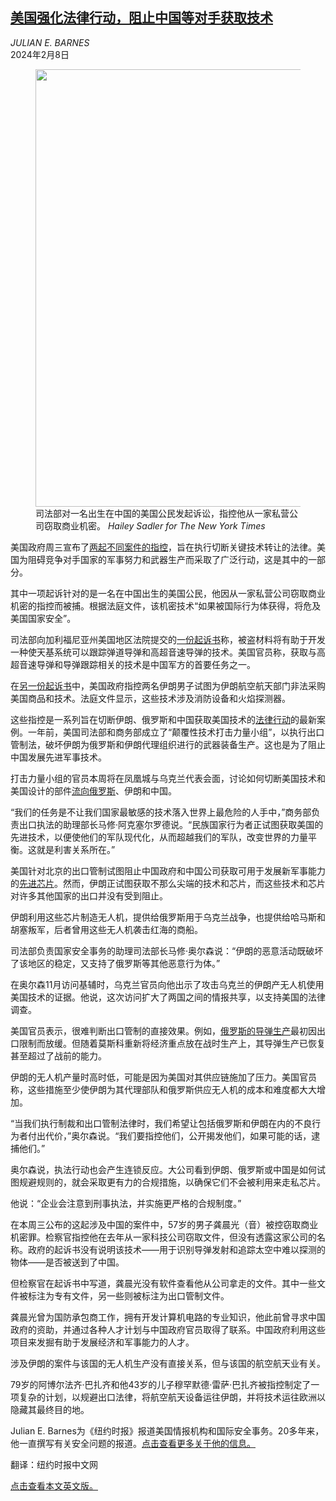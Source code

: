<!--1708312023000-->
[美国强化法律行动，阻止中国等对手获取技术](https://cn.nytimes.com/usa/20240208/china-iran-arrests-export-controls/)
------

<address>JULIAN E. BARNES</address><time pudate="2024-02-08 12:04:08" datetime="2024-02-08 12:04:08">2024年2月8日</time><figure><img src="https://images.weserv.nl/?url=static01.nyt.com/images/2024/02/07/multimedia/07dc-Iran-export-mtcb/07dc-Iran-export-mtcb-master1050.jpg" width="1050" height="700"><figcaption>司法部对一名出生在中国的美国公民发起诉讼，指控他从一家私营公司窃取商业机密。 <cite>Hailey Sadler for The New York Times</cite></figcaption></figure><section><p>美国政府周三宣布了<a rel="noopener noreferrer" target="_blank" href="https://www.justice.gov/opa/pr/justice-department-announces-charges-and-arrest-two-separate-illicit-technology-transfer">两起不同案件的指控</a>，旨在执行切断关键技术转让的法律。美国为阻碍竞争对手国家的军事努力和武器生产而采取了广泛行动，这是其中的一部分。</p><p>其中一项起诉针对的是一名在中国出生的美国公民，他因从一家私营公司窃取商业机密的指控而被捕。根据法庭文件，该机密技术“如果被国际行为体获得，将危及美国国家安全”。</p><p>司法部向加利福尼亚州美国地区法院提交的<a rel="noopener noreferrer" target="_blank" href="https://www.justice.gov/opa/media/1337756/dl?inline">一份</a><a rel="noopener noreferrer" target="_blank" href="https://www.justice.gov/opa/media/1337756/dl?inline">起诉书</a>称，被盗材料将有助于开发一种使天基系统可以跟踪弹道导弹和高超音速导弹的技术。美国官员称，获取与高超音速导弹和导弹跟踪相关的技术是中国军方的首要任务之一。</p><p>在<a rel="noopener noreferrer" target="_blank" href="https://www.justice.gov/opa/media/1337796/dl?inline">另一份</a><a rel="noopener noreferrer" target="_blank" href="https://www.justice.gov/opa/media/1337796/dl?inline">起诉书</a>中，美国政府指控两名伊朗男子试图为伊朗航空航天部门非法采购美国商品和技术。法庭文件显示，这些技术涉及消防设备和火焰探测器。</p><p>这些指控是一系列旨在切断伊朗、俄罗斯和中国获取美国技术的<a href="https://www.nytimes.com/2024/02/02/us/politics/us-iran-sanctions-charges.html">法律行动</a>的最新案例。一年前，美国司法部和商务部成立了“颠覆性技术打击力量小组”，以执行出口管制法，破坏伊朗为俄罗斯和伊朗代理组织进行的武器装备生产。这也是为了阻止中国发展先进军事技术。<br></p><p>打击力量小组的官员本周将在凤凰城与乌克兰代表会面，讨论如何切断美国技术和美国设计的部件<a href="https://www.nytimes.com/2023/05/15/business/economy/russia-airlines-sanctions-ukraine.html">流向俄罗斯</a>、伊朗和中国。<br></p><p>“我们的任务是不让我们国家最敏感的技术落入世界上最危险的人手中，”商务部负责出口执法的助理部长马修·阿克塞尔罗德说。“民族国家行为者正试图获取美国的先进技术，以便使他们的军队现代化，从而超越我们的军队，改变世界的力量平衡。这就是利害关系所在。”</p><p>美国针对北京的出口管制试图阻止中国政府和中国公司获取可用于发展新军事能力的<a href="https://cn.nytimes.com/technology/20231019/ai-chips-china-restrictions/">先进芯片</a>。然而，伊朗正试图获取不那么尖端的技术和芯片，而这些技术和芯片对许多其他国家的出口并没有受到阻止。<br></p><p>伊朗利用这些芯片制造无人机，提供给俄罗斯用于乌克兰战争，也提供给哈马斯和胡塞叛军，后者曾用这些无人机袭击红海的商船。<br></p><p>司法部负责国家安全事务的助理司法部长马修·奥尔森说：“伊朗的恶意活动既破坏了该地区的稳定，又支持了俄罗斯等其他恶意行为体。”</p><p>在奥尔森11月访问基辅时，乌克兰官员向他出示了攻击乌克兰的伊朗产无人机使用美国技术的证据。他说，这次访问扩大了两国之间的情报共享，以支持美国的法律调查。</p><p>美国官员表示，很难判断出口管制的直接效果。例如，<a href="https://www.nytimes.com/2023/09/13/us/politics/russia-sanctions-missile-production.html">俄罗斯的导弹生产</a>最初因出口限制而放缓。但随着莫斯科重新将经济重点放在战时生产上，其导弹生产已恢复甚至超过了战前的能力。<br></p><p>伊朗的无人机产量时高时低，可能是因为美国对其供应链施加了压力。美国官员称，这些措施至少使伊朗为其代理部队和俄罗斯供应无人机的成本和难度都大大增加。<br></p><p>“当我们执行制裁和出口管制法律时，我们希望让包括俄罗斯和伊朗在内的不良行为者付出代价，”奥尔森说。“我们要指控他们，公开揭发他们，如果可能的话，逮捕他们。”</p><p>奥尔森说，执法行动也会产生连锁反应。大公司看到伊朗、俄罗斯或中国是如何试图规避规则的，就会采取更有力的合规措施，以确保它们不会被利用来走私芯片。<br></p><p>他说：“企业会注意到刑事执法，并实施更严格的合规制度。”<br></p><p>在本周三公布的这起涉及中国的案件中，57岁的男子龚晨光（音）被控窃取商业机密罪。检察官指控他在去年从一家科技公司窃取文件，但没有透露这家公司的名称。政府的起诉书没有说明该技术——用于识别导弹发射和追踪太空中难以探测的物体——是否被送到了中国。<br></p><p>但检察官在起诉书中写道，龚晨光没有软件查看他从公司拿走的文件。其中一些文件被标注为专有文件，另一些则被标注为出口管制文件。</p><p>龚晨光曾为国防承包商工作，拥有开发计算机电路的专业知识，他此前曾寻求中国政府的资助，并通过各种人才计划与中国政府官员取得了联系。中国政府利用这些项目来发掘有助于发展经济和军事能力的人才。<br></p><p>涉及伊朗的案件与该国的无人机生产没有直接关系，但与该国的航空航天业有关。<br></p><p>79岁的阿博尔法齐·巴扎齐和他43岁的儿子穆罕默德·雷萨·巴扎齐被指控制定了一项复杂的计划，以规避出口法律，将航空航天设备运往伊朗，并将技术运往欧洲以隐藏其最终目的地。</p></section><footer><p>Julian E. Barnes为《纽约时报》报道美国情报机构和国际安全事务。20多年来，他一直撰写有关安全问题的报道。<a rel="nofollow" target="_blank" href="https://www.nytimes.com/by/julian-e-barnes">点击查看更多关于他的信息。</a><br></p><p>翻译：纽约时报中文网</p><p><a rel="nofollow" target="_blank" href="https://www.nytimes.com/2024/02/07/us/politics/china-iran-arrests-export-controls.html">点击查看本文英文版。</a></p></footer>

